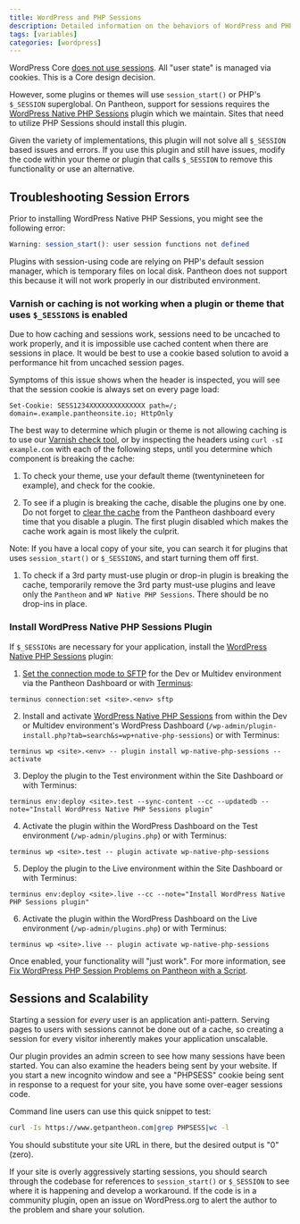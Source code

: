```yaml
---
title: WordPress and PHP Sessions
description: Detailed information on the behaviors of WordPress and PHP sessions.
tags: [variables]
categories: [wordpress]
---
```

WordPress Core [does not use sessions](https://wordpress.org/support/topic/how-does-wordpress-handle-sessions-and-session-variables/?replies=7). All "user state" is managed via cookies. This is a Core design decision.

However, some plugins or themes will use `session_start()` or PHP's `$_SESSION` superglobal. On Pantheon, support for sessions requires the [WordPress Native PHP Sessions](https://wordpress.org/plugins/wp-native-php-sessions) plugin which we maintain. Sites that need to utilize PHP Sessions should install this plugin.

<Alert title="Warning" type="danger">

Given the variety of implementations, this plugin will not solve all `$_SESSION` based issues and errors. If you use this plugin and still have issues, modify the code within your theme or plugin that calls `$_SESSION` to remove this functionality or use an alternative.

</Alert>

## Troubleshooting Session Errors

Prior to installing WordPress Native PHP Sessions, you might see the following error:

```php
Warning: session_start(): user session functions not defined
```
Plugins with session-using code are relying on PHP's default session manager, which is temporary files on local disk. Pantheon does not support this because it will not work properly in our distributed environment.

### Varnish or caching is not working when a plugin or theme that uses `$_SESSIONS` is enabled

Due to how caching and sessions work, sessions need to be uncached to work properly, and it is impossible use cached content when there are sessions in place. It would be best to use a cookie based solution to avoid a performance hit from uncached session pages.

Symptoms of this issue shows when the header is inspected, you will see that the session cookie is always set on every page load:

```
Set-Cookie: SESS1234XXXXXXXXXXXXXX path=/; domain=.example.pantheonsite.io; HttpOnly
```

The best way to determine which plugin or theme is not allowing caching is to use our [Varnish check tool](https://varnishcheck.pantheon.io/), or by inspecting the headers using `curl -sI example.com` with each of the following steps, until you determine which component is breaking the cache:

1. To check your theme, use your default theme (twentynineteen for example), and check for the cookie.

1. To see if a plugin is breaking the cache, disable the plugins one by one. Do not forget to [clear the cache](/clear-caches/) from the Pantheon dashboard every time that you disable a plugin. The first plugin disabled which makes the cache work again is most likely the culprit.

  Note: If you have a local copy of your site, you can search it for plugins that uses `session_start()` or `$_SESSIONS`, and start turning them off first.

1. To check if a 3rd party must-use plugin or drop-in plugin is breaking the cache, temporarily remove the 3rd party must-use plugins and leave only the `Pantheon` and `WP Native PHP Sessions`. There should be no drop-ins in place.

### Install WordPress Native PHP Sessions Plugin
If `$_SESSIONs` are necessary for your application, install the [WordPress Native PHP Sessions](https://wordpress.org/plugins/wp-native-php-sessions) plugin:

1. [Set the connection mode to SFTP](/sftp) for the Dev or Multidev environment via the Pantheon Dashboard or with [Terminus](/terminus):

 ```
 terminus connection:set <site>.<env> sftp
 ```

2. Install and activate  [WordPress Native PHP Sessions](https://wordpress.org/plugins/wp-native-php-sessions) from within the Dev or Multidev environment's WordPress Dashboard (`/wp-admin/plugin-install.php?tab=search&s=wp+native-php-sessions`) or with Terminus:

 ```
 terminus wp <site>.<env> -- plugin install wp-native-php-sessions --activate
 ```

3. Deploy the plugin to the Test environment within the Site Dashboard or with Terminus:

 ```
 terminus env:deploy <site>.test --sync-content --cc --updatedb --note="Install WordPress Native PHP Sessions plugin"
 ```

4. Activate the plugin within the WordPress Dashboard on the Test environment (`/wp-admin/plugins.php`) or with Terminus:

 ```
 terminus wp <site>.test -- plugin activate wp-native-php-sessions
 ```

5. Deploy the plugin to the Live environment within the Site Dashboard or with Terminus:

 ```
 terminus env:deploy <site>.live --cc --note="Install WordPress Native PHP Sessions plugin"
 ```

6. Activate the plugin within the WordPress Dashboard on the Live environment (`/wp-admin/plugins.php`) or with Terminus:

 ```
 terminus wp <site>.live -- plugin activate wp-native-php-sessions
 ```

Once enabled, your functionality will "just work". For more information, see [Fix WordPress PHP Session Problems on Pantheon with a Script](https://pantheon.io/blog/fix-wordpress-php-session-problems-pantheon-script).

## Sessions and Scalability

Starting a session for _every_ user is an application anti-pattern. Serving pages to users with sessions cannot be done out of a cache, so creating a session for every visitor inherently makes your application unscalable.

Our plugin provides an admin screen to see how many sessions have been started. You can also examine the headers being sent by your website. If you start a new incognito window and see a "PHPSESS" cookie being sent in response to a request for your site, you have some over-eager sessions code.

Command line users can use this quick snippet to test:
```bash
curl -Is https://www.getpantheon.com|grep PHPSESS|wc -l
```

You should substitute your site URL in there, but the desired output is "0" (zero).

If your site is overly aggressively starting sessions, you should search through the codebase for references to `session_start()` or `$_SESSION` to see where it is happening and develop a workaround. If the code is in a community plugin, open an issue on WordPress.org to alert the author to the problem and share your solution.
